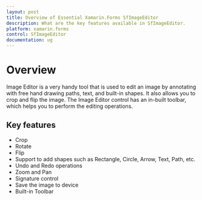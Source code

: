 ```yaml
---
layout: post
title: Overview of Essential Xamarin.Forms SfImageEditor
description: What are the key features available in SfImageEditor.
platform: xamarin.forms
control: SfImageEditor
documentation: ug
---
```


# Overview

Image Editor is a very handy tool that is used to edit an image by annotating with free hand drawing paths, text, and built-in shapes. It also allows you to crop and flip the image. The Image Editor control has an in-built toolbar, which helps you to perform the editing operations.


## Key features

* Crop 
* Rotate 
* Flip
* Support to add shapes such as Rectangle, Circle, Arrow, Text, Path, etc.
* Undo and Redo operations
* Zoom and Pan
* Signature control
* Save the image to device
* Built-in Toolbar